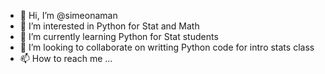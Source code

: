 - 👋 Hi, I’m @simeonaman
- 👀 I’m interested in Python for Stat and Math
- 🌱 I’m currently learning Python for Stat students
- 💞️ I’m looking to collaborate on writting Python code for intro stats class
- 📫 How to reach me ...

<!---
simeonaman/simeonaman is a ✨ special ✨ repository because its `README.md` (this file) appears on your GitHub profile.
You can click the Preview link to take a look at your changes.
--->
